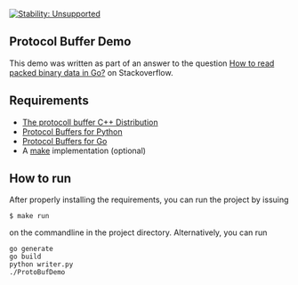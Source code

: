 [![Stability: Unsupported](https://masterminds.github.io/stability/unsupported.svg)](https://masterminds.github.io/stability/unsupported.html)

## Protocol Buffer Demo

This demo was written as part of an answer to the question [How to read packed binary data in Go?][so:q] on Stackoverflow. 

## Requirements

* [The protocoll buffer C++ Distribution][gh:google-protobuf]
* [Protocol Buffers for Python][gh:py-protobuf]
* [Protocol Buffers for Go][gh:go-protobuf]
* A [make][wp:make] implementation (optional)


## How to run

After properly installing the requirements, you can run the project by issuing

    $ make run
    
on the commandline in the project directory. Alternatively, you can run

    go generate
    go build
    python writer.py
    ./ProtoBufDemo



[so:q]: http://stackoverflow.com/questions/34078427/how-to-read-packed-binary-data-in-go
[gh:google-protobuf]: https://github.com/google/protobuf
[gh:py-protobuf]: https://github.com/google/protobuf/tree/master/python
[gh:go-protobuf]: https://github.com/golang/protobuf
[wp:make]: https://en.wikipedia.org/wiki/Make_(software)
